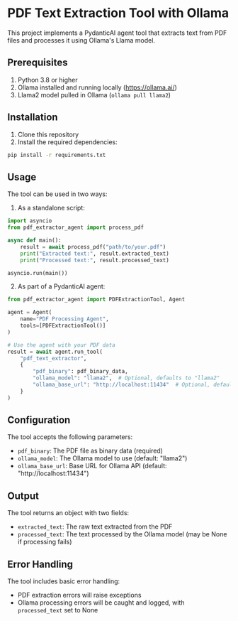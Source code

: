 # PDF Text Extraction Tool with Ollama

This project implements a PydanticAI agent tool that extracts text from PDF files and processes it using Ollama's Llama model.

## Prerequisites

1. Python 3.8 or higher
2. Ollama installed and running locally (https://ollama.ai/)
3. Llama2 model pulled in Ollama (`ollama pull llama2`)

## Installation

1. Clone this repository
2. Install the required dependencies:

```bash
pip install -r requirements.txt
```

## Usage

The tool can be used in two ways:

1. As a standalone script:

```python
import asyncio
from pdf_extractor_agent import process_pdf

async def main():
    result = await process_pdf("path/to/your.pdf")
    print("Extracted text:", result.extracted_text)
    print("Processed text:", result.processed_text)

asyncio.run(main())
```

2. As part of a PydanticAI agent:

```python
from pdf_extractor_agent import PDFExtractionTool, Agent

agent = Agent(
    name="PDF Processing Agent",
    tools=[PDFExtractionTool()]
)

# Use the agent with your PDF data
result = await agent.run_tool(
    "pdf_text_extractor",
    {
        "pdf_binary": pdf_binary_data,
        "ollama_model": "llama2",  # Optional, defaults to "llama2"
        "ollama_base_url": "http://localhost:11434"  # Optional, defaults to localhost
    }
)
```

## Configuration

The tool accepts the following parameters:

- `pdf_binary`: The PDF file as binary data (required)
- `ollama_model`: The Ollama model to use (default: "llama2")
- `ollama_base_url`: Base URL for Ollama API (default: "http://localhost:11434")

## Output

The tool returns an object with two fields:

- `extracted_text`: The raw text extracted from the PDF
- `processed_text`: The text processed by the Ollama model (may be None if processing fails)

## Error Handling

The tool includes basic error handling:

- PDF extraction errors will raise exceptions
- Ollama processing errors will be caught and logged, with `processed_text` set to None
